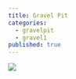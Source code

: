 ```yaml
---
title: Gravel Pit
categories: 
  - gravelpit
  - gravel1
published: true
---
```



![]({{site.baseurl}}/https://www.dropbox.com/home/Zach%20Edwards%20-2013.Shock.Photos/7.21.14.Tampa?preview=07212014.0008.jpg)
